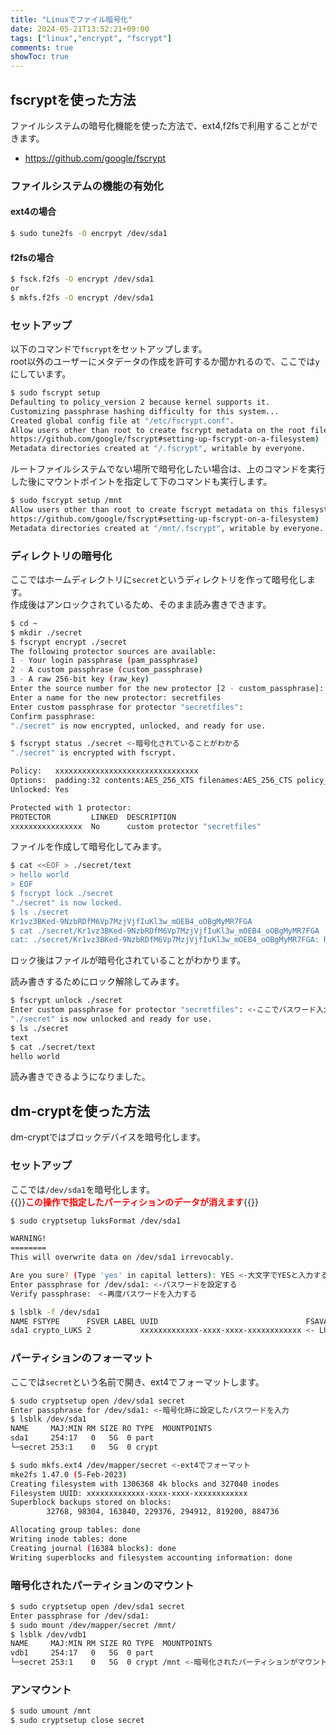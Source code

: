 ```yaml
---
title: "Linuxでファイル暗号化"
date: 2024-05-21T13:52:21+09:00
tags: ["linux","encrypt", "fscrypt"]
comments: true
showToc: true
---
```

## fscryptを使った方法
ファイルシステムの暗号化機能を使った方法で、ext4,f2fsで利用することができます。
- https://github.com/google/fscrypt

### ファイルシステムの機能の有効化
#### ext4の場合
```bash
$ sudo tune2fs -O encrpyt /dev/sda1
```

#### f2fsの場合
```bash
$ fsck.f2fs -O encrypt /dev/sda1
or
$ mkfs.f2fs -O encrypt /dev/sda1
```

### セットアップ
以下のコマンドで`fscrypt`をセットアップします。  
root以外のユーザーにメタデータの作成を許可するか聞かれるので、ここでは`y`にしています。

```bash
$ sudo fscrypt setup
Defaulting to policy_version 2 because kernel supports it.
Customizing passphrase hashing difficulty for this system...
Created global config file at "/etc/fscrypt.conf".
Allow users other than root to create fscrypt metadata on the root filesystem? (See
https://github.com/google/fscrypt#setting-up-fscrypt-on-a-filesystem) [y/N] y
Metadata directories created at "/.fscrypt", writable by everyone.
```

ルートファイルシステムでない場所で暗号化したい場合は、上のコマンドを実行した後にマウントポイントを指定して下のコマンドも実行します。
```bash
$ sudo fscrypt setup /mnt
Allow users other than root to create fscrypt metadata on this filesystem? (See
https://github.com/google/fscrypt#setting-up-fscrypt-on-a-filesystem) [y/N] y
Metadata directories created at "/mnt/.fscrypt", writable by everyone.
```

### ディレクトリの暗号化
ここではホームディレクトリに`secret`というディレクトリを作って暗号化します。  
作成後はアンロックされているため、そのまま読み書きできます。

```bash
$ cd ~
$ mkdir ./secret
$ fscrypt encrypt ./secret
The following protector sources are available:
1 - Your login passphrase (pam_passphrase)
2 - A custom passphrase (custom_passphrase)
3 - A raw 256-bit key (raw_key)
Enter the source number for the new protector [2 - custom_passphrase]: 2 <- ここでは任意のパスワードを使う
Enter a name for the new protector: secretfiles
Enter custom passphrase for protector "secretfiles":
Confirm passphrase:
"./secret" is now encrypted, unlocked, and ready for use.

$ fscrypt status ./secret <-暗号化されていることがわかる
"./secret" is encrypted with fscrypt.

Policy:   xxxxxxxxxxxxxxxxxxxxxxxxxxxxxxxx
Options:  padding:32 contents:AES_256_XTS filenames:AES_256_CTS policy_version:2
Unlocked: Yes

Protected with 1 protector:
PROTECTOR         LINKED  DESCRIPTION
xxxxxxxxxxxxxxxx  No      custom protector "secretfiles"
```

ファイルを作成して暗号化してみます。
```bash
$ cat <<EOF > ./secret/text
> hello world
> EOF
$ fscrypt lock ./secret
"./secret" is now locked.
$ ls ./secret
Kr1vz3BKed-9NzbRDfM6Vp7MzjVjfIuKl3w_mOEB4_oOBgMyMR7FGA
$ cat ./secret/Kr1vz3BKed-9NzbRDfM6Vp7MzjVjfIuKl3w_mOEB4_oOBgMyMR7FGA
cat: ./secret/Kr1vz3BKed-9NzbRDfM6Vp7MzjVjfIuKl3w_mOEB4_oOBgMyMR7FGA: Required key not available
```
ロック後はファイルが暗号化されていることがわかります。

読み書きするためにロック解除してみます。
```bash
$ fscrypt unlock ./secret
Enter custom passphrase for protector "secretfiles": <-ここでパスワード入力
"./secret" is now unlocked and ready for use.
$ ls ./secret
text
$ cat ./secret/text
hello world
```
読み書きできるようになりました。

## dm-cryptを使った方法
dm-cryptではブロックデバイスを暗号化します。

### セットアップ
ここでは`/dev/sda1`を暗号化します。  
{{<rawhtml>}}<strong style="color:red;">この操作で指定したパーティションのデータが消えます</strong>{{</rawhtml>}}

```bash
$ sudo cryptsetup luksFormat /dev/sda1

WARNING!
========
This will overwrite data on /dev/sda1 irrevocably.

Are you sure? (Type 'yes' in capital letters): YES <-大文字でYESと入力する
Enter passphrase for /dev/sda1: <-パスワードを設定する
Verify passphrase:　<-再度パスワードを入力する

$ lsblk -f /dev/sda1
NAME FSTYPE      FSVER LABEL UUID                                 FSAVAIL FSUSE% MOUNTPOINTS
sda1 crypto_LUKS 2           xxxxxxxxxxxxx-xxxx-xxxx-xxxxxxxxxxxx <- LUKSでフォーマットされたことがわかる
```

### パーティションのフォーマット
ここでは`secret`という名前で開き、ext4でフォーマットします。
```bash
$ sudo cryptsetup open /dev/sda1 secret
Enter passphrase for /dev/sda1: <-暗号化時に設定したパスワードを入力
$ lsblk /dev/sda1
NAME     MAJ:MIN RM SIZE RO TYPE  MOUNTPOINTS
sda1     254:17   0   5G  0 part
└─secret 253:1    0   5G  0 crypt

$ sudo mkfs.ext4 /dev/mapper/secret <-ext4でフォーマット
mke2fs 1.47.0 (5-Feb-2023)
Creating filesystem with 1306368 4k blocks and 327040 inodes
Filesystem UUID: xxxxxxxxxxxxx-xxxx-xxxx-xxxxxxxxxxxx
Superblock backups stored on blocks:
        32768, 98304, 163840, 229376, 294912, 819200, 884736

Allocating group tables: done
Writing inode tables: done
Creating journal (16384 blocks): done
Writing superblocks and filesystem accounting information: done
```

### 暗号化されたパーティションのマウント
```bash
$ sudo cryptsetup open /dev/sda1 secret
Enter passphrase for /dev/sda1:
$ sudo mount /dev/mapper/secret /mnt/
$ lsblk /dev/vdb1
NAME     MAJ:MIN RM SIZE RO TYPE  MOUNTPOINTS
vdb1     254:17   0   5G  0 part
└─secret 253:1    0   5G  0 crypt /mnt <-暗号化されたパーティションがマウントされた
```

### アンマウント
```bash
$ sudo umount /mnt
$ sudo cryptsetup close secret
```
